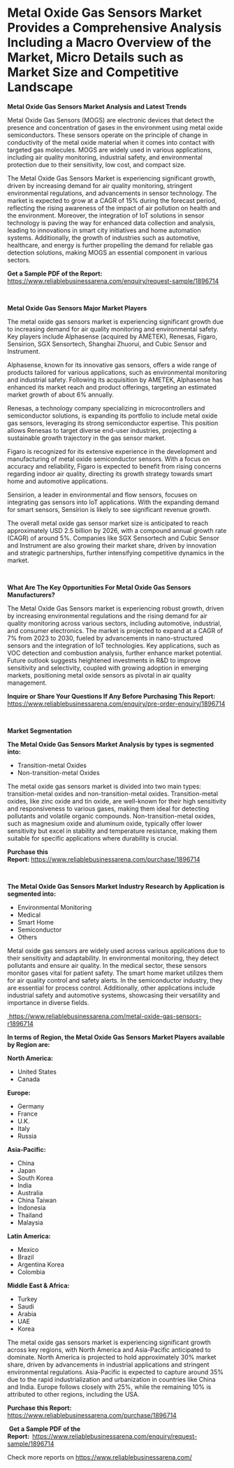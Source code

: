<p><h1>Metal Oxide Gas Sensors Market Provides a Comprehensive Analysis Including a Macro Overview of the Market, Micro Details such as Market Size and Competitive Landscape</h1></p><p><strong>Metal Oxide Gas Sensors Market Analysis and Latest Trends</strong></p>
<p><p>Metal Oxide Gas Sensors (MOGS) are electronic devices that detect the presence and concentration of gases in the environment using metal oxide semiconductors. These sensors operate on the principle of change in conductivity of the metal oxide material when it comes into contact with targeted gas molecules. MOGS are widely used in various applications, including air quality monitoring, industrial safety, and environmental protection due to their sensitivity, low cost, and compact size.</p><p>The Metal Oxide Gas Sensors Market is experiencing significant growth, driven by increasing demand for air quality monitoring, stringent environmental regulations, and advancements in sensor technology. The market is expected to grow at a CAGR of 15% during the forecast period, reflecting the rising awareness of the impact of air pollution on health and the environment. Moreover, the integration of IoT solutions in sensor technology is paving the way for enhanced data collection and analysis, leading to innovations in smart city initiatives and home automation systems. Additionally, the growth of industries such as automotive, healthcare, and energy is further propelling the demand for reliable gas detection solutions, making MOGS an essential component in various sectors.</p></p>
<p><strong>Get a Sample PDF of the Report:&nbsp;</strong> <a href="https://www.reliablebusinessarena.com/enquiry/request-sample/1896714?utm_campaign=2114&utm_medium=2&utm_source=Github&utm_content=ia&utm_term=11022025&utm_id=metal-oxide-gas-sensors">https://www.reliablebusinessarena.com/enquiry/request-sample/1896714</a></p>
<p>&nbsp;</p>
<p><strong>Metal Oxide Gas Sensors Major Market Players</strong></p>
<p><p>The metal oxide gas sensors market is experiencing significant growth due to increasing demand for air quality monitoring and environmental safety. Key players include Alphasense (acquired by AMETEK), Renesas, Figaro, Sensirion, SGX Sensortech, Shanghai Zhuorui, and Cubic Sensor and Instrument.</p><p>Alphasense, known for its innovative gas sensors, offers a wide range of products tailored for various applications, such as environmental monitoring and industrial safety. Following its acquisition by AMETEK, Alphasense has enhanced its market reach and product offerings, targeting an estimated market growth of about 6% annually.</p><p>Renesas, a technology company specializing in microcontrollers and semiconductor solutions, is expanding its portfolio to include metal oxide gas sensors, leveraging its strong semiconductor expertise. This position allows Renesas to target diverse end-user industries, projecting a sustainable growth trajectory in the gas sensor market.</p><p>Figaro is recognized for its extensive experience in the development and manufacturing of metal oxide semiconductor sensors. With a focus on accuracy and reliability, Figaro is expected to benefit from rising concerns regarding indoor air quality, directing its growth strategy towards smart home and automotive applications.</p><p>Sensirion, a leader in environmental and flow sensors, focuses on integrating gas sensors into IoT applications. With the expanding demand for smart sensors, Sensirion is likely to see significant revenue growth.</p><p>The overall metal oxide gas sensor market size is anticipated to reach approximately USD 2.5 billion by 2026, with a compound annual growth rate (CAGR) of around 5%. Companies like SGX Sensortech and Cubic Sensor and Instrument are also growing their market share, driven by innovation and strategic partnerships, further intensifying competitive dynamics in the market.</p></p>
<p>&nbsp;</p>
<p><strong>What Are The Key Opportunities For Metal Oxide Gas Sensors Manufacturers?</strong></p>
<p><p>The Metal Oxide Gas Sensors market is experiencing robust growth, driven by increasing environmental regulations and the rising demand for air quality monitoring across various sectors, including automotive, industrial, and consumer electronics. The market is projected to expand at a CAGR of 7% from 2023 to 2030, fueled by advancements in nano-structured sensors and the integration of IoT technologies. Key applications, such as VOC detection and combustion analysis, further enhance market potential. Future outlook suggests heightened investments in R&D to improve sensitivity and selectivity, coupled with growing adoption in emerging markets, positioning metal oxide sensors as pivotal in air quality management.</p></p>
<p><strong>Inquire or Share Your Questions If Any Before Purchasing This Report:</strong> <a href="https://www.reliablebusinessarena.com/enquiry/pre-order-enquiry/1896714?utm_campaign=2114&utm_medium=2&utm_source=Github&utm_content=ia&utm_term=11022025&utm_id=metal-oxide-gas-sensors">https://www.reliablebusinessarena.com/enquiry/pre-order-enquiry/1896714</a></p>
<p>&nbsp;</p>
<p><strong>Market Segmentation</strong></p>
<p><strong>The Metal Oxide Gas Sensors Market Analysis by types is segmented into:</strong></p>
<p><ul><li>Transition-metal Oxides</li><li>Non-transition-metal Oxides</li></ul></p>
<p><p>The metal oxide gas sensors market is divided into two main types: transition-metal oxides and non-transition-metal oxides. Transition-metal oxides, like zinc oxide and tin oxide, are well-known for their high sensitivity and responsiveness to various gases, making them ideal for detecting pollutants and volatile organic compounds. Non-transition-metal oxides, such as magnesium oxide and aluminum oxide, typically offer lower sensitivity but excel in stability and temperature resistance, making them suitable for specific applications where durability is crucial.</p></p>
<p><strong>Purchase this Report:&nbsp;</strong><a href="https://www.reliablebusinessarena.com/purchase/1896714?utm_campaign=2114&utm_medium=2&utm_source=Github&utm_content=ia&utm_term=11022025&utm_id=metal-oxide-gas-sensors">https://www.reliablebusinessarena.com/purchase/1896714</a></p>
<p>&nbsp;</p>
<p><strong>The Metal Oxide Gas Sensors Market Industry Research by Application is segmented into:</strong></p>
<p><ul><li>Environmental Monitoring</li><li>Medical</li><li>Smart Home</li><li>Semiconductor</li><li>Others</li></ul></p>
<p><p>Metal oxide gas sensors are widely used across various applications due to their sensitivity and adaptability. In environmental monitoring, they detect pollutants and ensure air quality. In the medical sector, these sensors monitor gases vital for patient safety. The smart home market utilizes them for air quality control and safety alerts. In the semiconductor industry, they are essential for process control. Additionally, other applications include industrial safety and automotive systems, showcasing their versatility and importance in diverse fields.</p></p>
<p><a href="https://www.reliablebusinessarena.com/metal-oxide-gas-sensors-r1896714?utm_campaign=2114&utm_medium=2&utm_source=Github&utm_content=ia&utm_term=11022025&utm_id=metal-oxide-gas-sensors">&nbsp;https://www.reliablebusinessarena.com/metal-oxide-gas-sensors-r1896714</a></p>
<p><strong>In terms of Region, the Metal Oxide Gas Sensors Market Players available by Region are:</strong></p>
<p>
    <p> <strong> North America: </strong>
        <ul>
            <li>United States</li>
            <li>Canada</li>
        </ul>
        </p> 
    <p> <strong> Europe: </strong>
        <ul>
            <li>Germany</li>
            <li>France</li>
            <li>U.K.</li>
            <li>Italy</li>
            <li>Russia</li>
        </ul>
        </p> 
    <p> <strong> Asia-Pacific: </strong>
        <ul>
            <li>China</li>
            <li>Japan</li>
            <li>South Korea</li>
            <li>India</li>
            <li>Australia</li>
            <li>China Taiwan</li>
            <li>Indonesia</li>
            <li>Thailand</li>
            <li>Malaysia</li>
        </ul>
        </p> 
    <p> <strong> Latin America: </strong>
        <ul>
            <li>Mexico</li>
            <li>Brazil</li>
            <li>Argentina Korea</li>
            <li>Colombia</li>
        </ul>
        </p> 
    <p> <strong> Middle East & Africa: </strong>
        <ul>
            <li>Turkey</li>
            <li>Saudi</li>
            <li>Arabia</li>
            <li>UAE</li>
            <li>Korea</li>
        </ul>
    </p>
    </p>
<p><p>The metal oxide gas sensors market is experiencing significant growth across key regions, with North America and Asia-Pacific anticipated to dominate. North America is projected to hold approximately 30% market share, driven by advancements in industrial applications and stringent environmental regulations. Asia-Pacific is expected to capture around 35% due to the rapid industrialization and urbanization in countries like China and India. Europe follows closely with 25%, while the remaining 10% is attributed to other regions, including the USA.</p></p>
<p><strong>Purchase this Report: </strong><a href="https://www.reliablebusinessarena.com/purchase/1896714?utm_campaign=2114&utm_medium=2&utm_source=Github&utm_content=ia&utm_term=11022025&utm_id=metal-oxide-gas-sensors">https://www.reliablebusinessarena.com/purchase/1896714</a></p>
<p>&nbsp;<strong>Get a Sample PDF of the Report:&nbsp;&nbsp;</strong><a href="https://www.reliablebusinessarena.com/enquiry/request-sample/1896714?utm_campaign=2114&utm_medium=2&utm_source=Github&utm_content=ia&utm_term=11022025&utm_id=metal-oxide-gas-sensors">https://www.reliablebusinessarena.com/enquiry/request-sample/1896714</a></p>
<p><strong></strong></p>
<p>Check more reports on <a href="https://www.reliablebusinessarena.com/?utm_campaign=2114&utm_medium=2&utm_source=Github&utm_content=ia&utm_term=11022025&utm_id=metal-oxide-gas-sensors">https://www.reliablebusinessarena.com/</a></p>